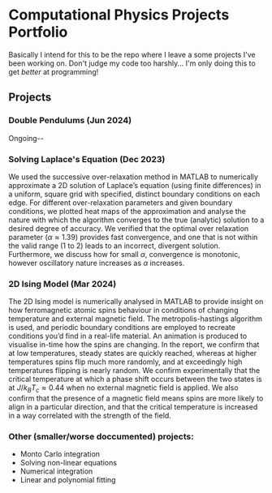 <h1>Computational Physics Projects Portfolio</h1>

Basically I intend for this to be the repo where I leave a some projects I've been working on. Don't judge my code too harshly... I'm only doing this to get <i>better</i> at programming! 

<h2>Projects</h2>

<h3>Double Pendulums (Jun 2024)</h3> 

Ongoing--

<h3>Solving Laplace's Equation (Dec 2023)</h3> 

We used the successive over-relaxation method in MATLAB to numerically approximate a 2D solution of Laplace’s equation (using finite differences) in a uniform, square grid with specified, distinct boundary conditions on each edge. For different over-relaxation parameters and given boundary conditions, we plotted heat maps of the approximation and analyse the nature with which the algorithm converges to the true (analytic) solution to a desired degree of accuracy. We verified that the optimal over relaxation parameter ($\alpha \approx 1.39$) provides fast convergence, and one that is not within the valid range (1 to 2) leads to an incorrect, divergent solution. Furthermore, we discuss how for small $\alpha$, convergence is monotonic, however oscillatory nature increases as $\alpha$ increases.

<h3>2D Ising Model (Mar 2024)</h3> 

The 2D Ising model is numerically analysed in MATLAB to provide insight on how ferromagnetic atomic spins behaviour in conditions of changing temperature and external magnetic field. The metropolis-hastings algorithm is used, and periodic boundary conditions are employed to recreate conditions you’d find in a real-life material. An animation is produced to visualise in-time how the spins are changing. In the report, we confirm that at low temperatures, steady states are quickly reached, whereas at higher temperatures spins flip much more randomly, and at exceedingly high temperatures flipping is nearly random. We confirm experimentally that the critical temperature at which a phase shift occurs between the two states is at $J/k_BT_c \approx 0.44$ when no external magnetic field is applied. We also confirm that the presence of a magnetic field means spins are more likely to align in a particular direction, and that the critical temperature is increased in a way correlated with the strength of the field.

<h3>Other (smaller/worse doccumented) projects:</h3>
<ul>
<li>Monto Carlo integration
<li>Solving non-linear equations
<li>Numerical integration
<li>Linear and polynomial fitting
  



